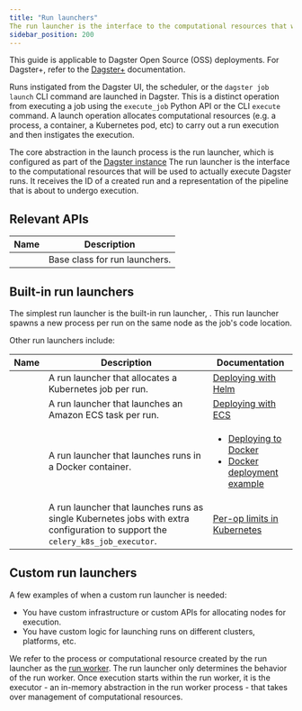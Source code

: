 ```yaml
---
title: "Run launchers"
The run launcher is the interface to the computational resources that will be used to actually execute Dagster runs.
sidebar_position: 200
---
```


<Note>
  This guide is applicable to Dagster Open Source (OSS) deployments. For
  Dagster+, refer to the <a href="/dagster-plus">Dagster+</a> documentation.
</Note>

Runs instigated from the Dagster UI, the scheduler, or the `dagster job launch` CLI command are launched in Dagster. This is a distinct operation from executing a job using the `execute_job` Python API or the CLI `execute` command. A launch operation allocates computational resources (e.g. a process, a container, a Kubernetes pod, etc) to carry out a run execution and then instigates the execution.

The core abstraction in the launch process is the run launcher, which is configured as part of the [Dagster instance](/deployment/dagster-instance) The run launcher is the interface to the computational resources that will be used to actually execute Dagster runs. It receives the ID of a created run and a representation of the pipeline that is about to undergo execution.

## Relevant APIs

| Name                                                              | Description                   |
| ----------------------------------------------------------------- | ----------------------------- |
| <PyObject module="dagster._core.launcher" object="RunLauncher" /> | Base class for run launchers. |

## Built-in run launchers

The simplest run launcher is the built-in run launcher, <PyObject module="dagster._core.launcher" object="DefaultRunLauncher" />. This run launcher spawns a new process per run on the same node as the job's code location.

Other run launchers include:

<table
  className="table"
  style={{
    width: "100%",
  }}
>
  <thead>
    <tr>
      <th
        style={{
          width: "25%",
        }}
      >
        Name
      </th>
      <th>Description</th>
      <th
        style={{
          width: "25%",
        }}
      >
        Documentation
      </th>
    </tr>
  </thead>
  <tbody>
    <tr>
      <td>
        <PyObject module="dagster_k8s" object="K8sRunLauncher" />
      </td>
      <td>A run launcher that allocates a Kubernetes job per run.</td>
      <td>
        <a href="/deployment/guides/kubernetes/deploying-with-helm">
          Deploying with Helm
        </a>
      </td>
    </tr>
    <tr>
      <td>
        <PyObject module="dagster_aws.ecs" object="EcsRunLauncher" />
      </td>
      <td>A run launcher that launches an Amazon ECS task per run.</td>
      <td>
        <a href="/deployment/guides/aws#launching-runs-in-ecs">
          Deploying with ECS
        </a>
      </td>
    </tr>
    <tr>
      <td>
        <PyObject module="dagster_docker" object="DockerRunLauncher" />
      </td>
      <td>A run launcher that launches runs in a Docker container.</td>
      <td>
        <ul
          style={{
            marginTop: "0px",
          }}
        >
          <li
            style={{
              marginTop: "0px",
            }}
          >
            <a href="/deployment/guides/docker">Deploying to Docker</a>
          </li>
          <li>
            <a href="/deployment/guides/docker#example">
              Docker deployment example
            </a>
          </li>
        </ul>
      </td>
    </tr>
    <tr>
      <td>
        <PyObject module="dagster_celery_k8s" object="CeleryK8sRunLauncher" />
      </td>
      <td>
        A run launcher that launches runs as single Kubernetes jobs with extra
        configuration to support the <code>celery_k8s_job_executor</code>.
      </td>
      <td>
        <a href="/deployment/guides/kubernetes/deploying-with-helm-advanced">
          Per-op limits in Kubernetes
        </a>
      </td>
    </tr>
  </tbody>
</table>

## Custom run launchers

A few examples of when a custom run launcher is needed:

- You have custom infrastructure or custom APIs for allocating nodes for execution.
- You have custom logic for launching runs on different clusters, platforms, etc.

We refer to the process or computational resource created by the run launcher as the [run worker](/deployment/overview#job-execution-flow). The run launcher only determines the behavior of the run worker. Once execution starts within the run worker, it is the executor - an in-memory abstraction in the run worker process - that takes over management of computational resources.

